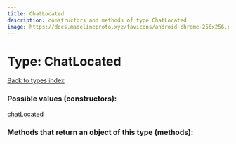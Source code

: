 ```yaml
---
title: ChatLocated
description: constructors and methods of type ChatLocated
image: https://docs.madelineproto.xyz/favicons/android-chrome-256x256.png
---
```

# Type: ChatLocated  
[Back to types index](index.md)



### Possible values (constructors):

[chatLocated](../constructors/chatLocated.md)  



### Methods that return an object of this type (methods):



